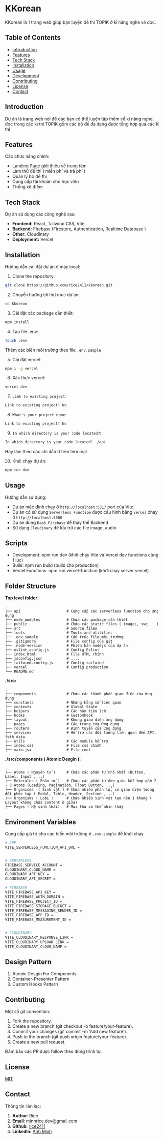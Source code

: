 # KKorean

KKorean là 1 trang web giúp bạn luyện đề thi TOPIK ở kĩ năng nghe và đọc.

## Table of Contents

-   [Introduction](#introduction)
-   [Features](#features)
-   [Tech Stack](#tech-stack)
-   [Installation](#installation)
-   [Usage](#usage)
-   [Development](#development)
-   [Contributing](#contributing)
-   [License](#license)
-   [Contact](#contact)

## Introduction

Dự án là trang web nơi để các bạn có thể luyện tập thêm về kĩ năng nghe, đọc trong các kì thi TOPIK gồm các bộ đề đa dạng được tổng hợp qua các kì thi

## Features

Các chức năng chính:

-   Landing Page giới thiệu về trung tâm
-   Làm thử đề thi ( miễn phí và trả phí )
-   Quản lý bộ đề thi
-   Cung cấp tài khoản cho học viên
-   Thống kê điểm

## Tech Stack

Dự án sử dụng các công nghệ sau:

-   **Frontend:** React, Tailwind CSS, Vite
-   **Backend:** Firebase (Firestore, Authentication, Realtime Database )
-   **Other:** Cloudinary
-   **Deployment:** Vercel

## Installation

Hướng dẫn cài đặt dự án ở máy local:

1. Clone the repository:

```bash
git clone https://github.com/rice2411/kkorean.git

```

2. Chuyển hướng tới thư mục dự án:

```bash
cd kkorean

```

3. Cài đặt các package cần thiết:

```bash
npm install

```

4. Tạo file .env:

```bash
touch .env
```

Thêm các biến môi trường theo file `.env.sample`

5. Cài đặt vercel:

```bash
npm i -g vercel

```

6. Xác thực vercel:

```bash
vercel dev

```

7. `Link to existing project`:

```bash
Link to existing project? No

```

8.  `What's your project name`:

```bash
Link to existing project? No

```

9.  `In which directory is your code located?`:

```bash
In which directory is your code located? ./api

```

Hãy làm theo các chỉ dẫn ở trên terminal

10. Khởi chạy dự án:

```bash
npm run dev
```

## Usage

Hướng dẫn sử dụng:

-   Dự án mặc định chạy ở `http://localhost:5317` port của Vite
-   Dự án có sử dụng `Serverless Function` được cấu hình bằng `vercel` chạy ở `http://localhost:3000`
-   Dự án dùng `BaaS Firebase` để thay thế Backend
-   Sử dụng `Cloudinary` để lưu trữ các file image, audio

## Scripts

-   Development: npm run dev (khởi chạy Vite và Vercel dev functions cùng 1 lúc)
-   Build: npm run build (build cho production)
-   Vercel Functions: npm run vercel-function (khởi chạy server vercel)

## Folder Structure

**Top level folder:**

    .
    ├── api                     # Cung cấp các serverless function cho ứng dụng
    ├── node_modules            # Chứa các package cần thiết
    ├── public                  # Chứa các static files ( images, svg .. )
    ├── src                     # Source files
    ├── tools                   # Tools and utilities
    ├── .env.sample             # Cấu trúc file môi trường
    ├── .gitignore              # File config của git
    ├── .node-version           # Phiên bản nodejs của dự án
    ├── eslint.config.js        # Config Eslint
    ├── index.html              # File HTML chính
    ├── jsconfig.json           # ....
    ├── tailwind.config.js      # Config tailwind
    ├── vercel                  # Config production
    └── README.md

**./src:**

    .
    ├── components              # Chứa các thành phần giao điện của ứng dụng
    ├── constants               # Những hằng số liên quan
    ├── contexts                # Global State
    ├── helpers                 # Các hàm tiện ích
    ├── hooks                   # Customhook
    ├── layout                  # Khung giao diện ứng dụng
    ├── pages                   # Các trang của ứng dụng
    ├── routers                 # Định tuyến của ứng dụng
    ├── services                # Hỗ trợ các đối tượng liên quan đến API, feth data
    ├── utils                   # Các module hỗ trợ
    ├── index.css               # File css chính
    ├── main.jsx                # File root

**./src/components ( Atomic Desgin ):**

    .
    ├── Atoms ( Nguyên tử )     # Chứa các phần tử nhỏ nhất (Button, Label, Input ,...)
    ├── Molecules ( Phân tử )   # Chứa các phần tử đơn gỉản kết hợp gồm 2 - 3 Atoms (Loading, Pagination, Float Button, ...)
    ├── Organisms  ( Sinh vật ) # Chứa nhiều phân tử, có giao diện tương đối phức tạp ( Modal, Table, Header, Section ,...)
    ├── Organisms ( Loài )      # Chứa nhiều sinh vật tạo nên 1 khung ( Layout không chứa content ở giữa)
    ├── Pages ( Hệ sinh thái)   # Mọi thứ có thể nhìn thấy

## Environment Variables

Cung cấp giá trị cho các biến môi trường ở `.env.sample` để khởi chạy

```bash
# APP
VITE_SERVERLESS_FUNCTION_API_URL =


# SERVERLESS
FIREBASE_SERVICE_ACCOUNT =
CLOUDINARY_CLOUD_NAME =
CLOUDINARY_API_KEY =
CLOUDINARY_API_SECRET =

# FIREBASE
VITE_FIREBASE_API_KEY =
VITE_FIREBASE_AUTH_DOMAIN =
VITE_FIREBASE_PROJECT_ID =
VITE_FIREBASE_STORAGE_BUCKET =
VITE_FIREBASE_MESSAGING_SENDER_ID =
VITE_FIREBASE_APP_ID =
VITE_FIREBASE_MEASUREMENT_ID =


# CLOUDINARY
VITE_CLOUDINARY_RESPONSE_LINK =
VITE_CLOUDINARY_UPLOAD_LINK =
VITE_CLOUDINARY_CLOUD_NAME =

```

## Design Pattern

1. Atomic Desgin For Components
2. Container-Presenter Pattern
3. Custom Hooks Pattern

## Contributing

Một số git convention:

1. Fork the repository.
2. Create a new branch (git checkout -b feature/your-feature).
3. Commit your changes (git commit -m 'Add new feature').
4. Push to the branch (git push origin feature/your-feature).
5. Create a new pull request.

Đảm bảo các PR được follow theo đúng trình tự.

## License

[MIT](https://choosealicense.com/licenses/mit/)

## Contact

Thông tin liên lạc:

1. **Author**: Rice.
2. **Email**: minhrice.dev@gmail.com
3. **Github**: [rice2411](https://github.com/rice2411)
4. **LinkedIn**: [Anh Minh](https://www.linkedin.com/in/rice2411/)
